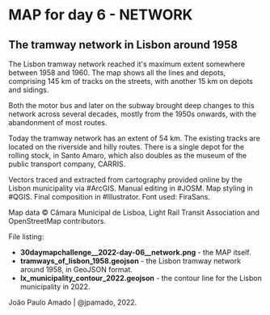 <h1>MAP for day 6 - NETWORK</h1>
<h2>The tramway network in Lisbon around 1958</h2>
<p>The Lisbon tramway network reached it's maximum extent somewhere between 1958 and 1960. The map shows all the lines and depots, comprising 145 km of tracks on the streets, with another 15 km on depots and sidings.</p>
<p>Both the motor bus and later on the subway brought deep changes to this network across several decades, mostly from the 1950s onwards, with the abandonment of most routes.</p>
<p>Today the tramway network has an extent of 54 km. The existing tracks are located on the riverside and hilly routes. There is a single depot for the rolling stock, in Santo Amaro, which also doubles as the museum of the public transport company, CARRIS.</p>
<p>Vectors traced and extracted from cartography provided online by the Lisbon municipality via #ArcGIS. Manual editing in #JOSM. Map styling in #QGIS. Final composition in #Illustrator. Font used: FiraSans.</p>
<p>Map data © Câmara Municipal de Lisboa, Light Rail Transit Association and OpenStreetMap contributors.</p>
<p>File listing:</p>
<ul>
  <li><b>30daymapchallenge__2022-day-06__network.png</b> - the MAP itself.</li>
  <li><b>tramways_of_lisbon_1958.geojson</b> - the Lisbon tramway network around 1958, in GeoJSON format.</li>
  <li><b>lx_municipality_contour_2022.geojson</b> - the contour line for the Lisbon municipality in 2022.</li>
  </ul>
<p>João Paulo Amado | @jpamado, 2022.</p>
